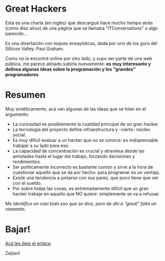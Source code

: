 # Great Hackers

Esta es una charla (en inglés) que descargué hace mucho tiempo atrás (como diez
 años) de una página que se llamaba "ITConversations" o algo parecido...

Es una disertación con toques ensayísticos, dada por uno de los gurú del
 Sillicon Valley: Paul Graham.

Como no la encontré online por otro lado, y supo ser parte de una web pública,
 me parece atinado subirla nuevamente: __es muy interesante y delinea algunas 
 ideas sobre la programación y los "grandes" programadores__.

# Resumen

Muy sintéticamente, acá van algunas de las ideas que se hilan en el argumento:

* La curiosidad es posiblemente la cualidad principal de un gran hacker.
* La tecnología del proyecto define infraestructura y -cierto- núcleo social.
* Es muy difícil evaluar a un hacker que no se conoce: es indispensable trabajar
  a su lado para eso.
* La capacidad de concentración es crucial y atraviesa desde las amistades hasta
  el lugar del trabajo, forzando decisiones y rendimientos.
* Ser políticamente incorrecto es bastante común y sirve a la hora de cuestionar
  aquello que se da por hecho: para programar es un ventaja.
* Existe una tendencia a juntarse con sus pares, que poco tiene que ver con el
  sueldo.
* Por sobre todas las cosas, es extremadamente difícil que un gran hacker
  trabaje en aquello que NO quiere: simplemente se va a rehusar. 

_Me identifico en casi todo eso que se dice, pero de ahí a "great" falta un
raaaaato_.

# Bajar!

[Acá les dejo el enlace](https://www.dropbox.com/s/nzn1oj551xrr0ey/Paul%20Graham%20-%20Great%20Hackers.mp3?dl=0).

Zaijian!
